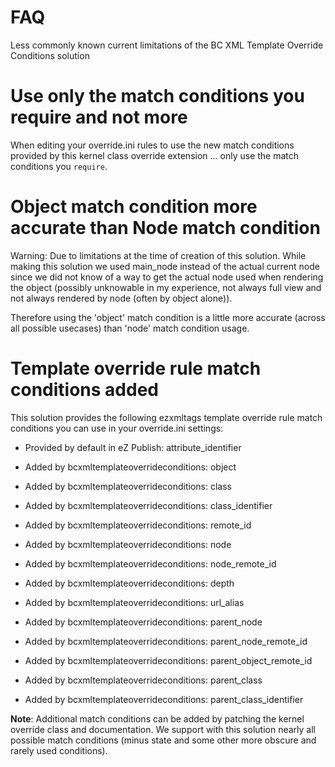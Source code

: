 FAQ
===

Less commonly known current limitations of the BC XML Template Override Conditions solution

# Use only the match conditions you require and not more

When editing your override.ini rules to use the new match conditions provided by this kernel class override extension ... only use the match conditions you `require`.


# Object match condition more accurate than Node match condition

Warning: Due to limitations at the time of creation of this solution. While making this solution we used main_node instead of the actual current node since we did not know of a way to get the actual node used when rendering the object (possibly unknowable in my experience, not always full view and not always rendered by node (often by object alone)).

Therefore using the 'object' match condition is a little more accurate (across all possible usecases) than 'node' match condition usage.


# Template override rule match conditions added

This solution provides the following ezxmltags template override rule match conditions you can use in your override.ini settings:

* Provided by default in eZ Publish: attribute_identifier

* Added by bcxmltemplateoverrideconditions: object
* Added by bcxmltemplateoverrideconditions: class
* Added by bcxmltemplateoverrideconditions: class_identifier
* Added by bcxmltemplateoverrideconditions: remote_id
* Added by bcxmltemplateoverrideconditions: node
* Added by bcxmltemplateoverrideconditions: node_remote_id
* Added by bcxmltemplateoverrideconditions: depth
* Added by bcxmltemplateoverrideconditions: url_alias
* Added by bcxmltemplateoverrideconditions: parent_node
* Added by bcxmltemplateoverrideconditions: parent_node_remote_id
* Added by bcxmltemplateoverrideconditions: parent_object_remote_id
* Added by bcxmltemplateoverrideconditions: parent_class
* Added by bcxmltemplateoverrideconditions: parent_class_identifier

**Note**: Additional match conditions can be added by patching the kernel override class and documentation. We support with this solution nearly all possible match conditions (minus state and some other more obscure and rarely used conditions).
